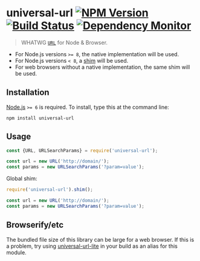 # universal-url [![NPM Version][npm-image]][npm-url] [![Build Status][travis-image]][travis-url] [![Dependency Monitor][greenkeeper-image]][greenkeeper-url]

> WHATWG [`URL`](https://developer.mozilla.org/en/docs/Web/API/URL) for Node & Browser.


* For Node.js versions `>= 8`, the native implementation will be used.
* For Node.js versions `< 8`, a [shim](https://npmjs.com/whatwg-url) will be used.
* For web browsers without a native implementation, the same shim will be used.


## Installation

[Node.js](http://nodejs.org/) `>= 6` is required. To install, type this at the command line:
```shell
npm install universal-url
```


## Usage

```js
const {URL, URLSearchParams} = require('universal-url');

const url = new URL('http://domain/');
const params = new URLSearchParams('?param=value');
```

Global shim:
```js
require('universal-url').shim();

const url = new URL('http://domain/');
const params = new URLSearchParams('?param=value');
```


## Browserify/etc

The bundled file size of this library can be large for a web browser. If this is a problem, try using [universal-url-lite](https://npmjs.com/universal-url-lite) in your build as an alias for this module.


[npm-image]: https://img.shields.io/npm/v/universal-url.svg
[npm-url]: https://npmjs.org/package/universal-url
[travis-image]: https://img.shields.io/travis/stevenvachon/universal-url.svg
[travis-url]: https://travis-ci.org/stevenvachon/universal-url
[greenkeeper-image]: https://badges.greenkeeper.io/stevenvachon/universal-url.svg
[greenkeeper-url]: https://greenkeeper.io/
